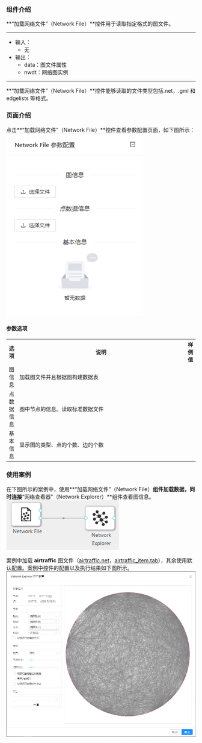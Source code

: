 ### 组件介绍
**“加载网络文件”（Network File）**控件用于读取指定格式的图文件。

<hr/>

- 输入：
  - 无
- 输出：
  - data：图文件属性
  - nwdt：网络图实例

<hr/>

**“加载网络文件”（Network File）**控件能够读取的文件类型包括.net，.gml 和 edgelists 等格式。

### 页面介绍
点击**“加载网络文件”（Network File）**控件查看参数配置页面，如下图所示：  
[ ![](/img/aistudio/io/network-file/param.png) ](/img/aistudio/io/network-file/param.png)

#### 参数选项
<table>
  <tr>
    <th>选项</th>
    <th width="650">说明</th>
    <th>样例值</th>
  </tr>
  <tr>
      <td>图信息</td> 
      <td>
      加载图文件并且根据图构建数据表
      </td> 
      <td></td>
  </tr>
  <tr>
      <td>点数据信息</td> 
      <td>
      图中节点的信息。读取标准数据文件
      </td> 
      <td></td>
  </tr>
  <tr>
      <td>基本信息</td> 
      <td>
      显示图的类型、点的个数、边的个数
      </td> 
      <td></td>
  </tr>
</table>

### 使用案例
在下图所示的案例中，使用**“加载网络文件”（Network File）**组件加载数据，同时连接**“网络查看器”（Network Explorer）**组件查看图信息。  
[ ![](/img/aistudio/io/network-file/workflow.png) ](/img/aistudio/io/network-file/workflow.png)

案例中加载 **airtraffic** 图文件（[airtraffic.net](/sample-file/aistudio/io/network-file/airtraffic.net)，[airtraffic_item.tab](/sample-file/aistudio/io/network-file/airtraffic_items.tab)），其余使用默认配置。案例中控件的配置以及执行结果如下图所示。  
[ ![](/img/aistudio/io/network-file/workflow-result.png) ](/img/aistudio/io/network-file/workflow-result.png)